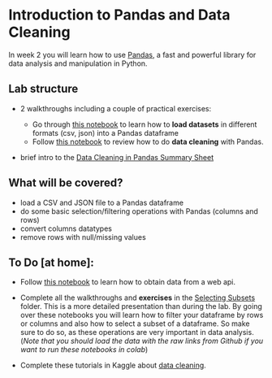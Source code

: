 # Introduction to Pandas and Data Cleaning
In week 2 you will learn how to use [Pandas](https://pandas.pydata.org/), a fast and powerful library for data analysis and manipulation in Python.

## Lab structure
- 2 walkthroughs including a couple of practical exercises:
   - Go through [this notebook](https://colab.research.google.com/github/michalis0/DataMining_and_MachineLearning/blob/master/week2/Basic_Pandas_Load_File.ipynb) to learn how to **load datasets** in different formats (csv, json) into a Pandas dataframe
   - Follow [this notebook](https://colab.research.google.com/github/michalis0/DataMining_and_MachineLearning/blob/master/week2/Data_Cleaning_in_Pandas.ipynb#scrollTo=eqLRUv6UF1jC) to review how to do **data cleaning** with Pandas.
   
- brief intro to the [Data Cleaning in Pandas Summary Sheet](https://github.com/michalis0/DataMining_and_MachineLearning/blob/master/week2/DataCleaning%20in%20Pandas%20Summary.pdf)

## What will be covered?

- load a CSV and JSON file to a Pandas dataframe
- do some basic selection/filtering operations with Pandas (columns and rows)
- convert columns datatypes
- remove rows with null/missing values

## To Do [at home]:

- Follow [this notebook](https://colab.research.google.com/github/michalis0/DataMining_and_MachineLearning/blob/master/week2/Loading_Data_WebAPI.ipynb) to learn how to obtain data from a web api.

- Complete all the walkthroughs and **exercises** in the [Selecting Subsets](https://github.com/michalis0/DataMining_and_MachineLearning/tree/master/week2/Selecting%20Subsets) folder. This is a more detailed presentation than during the lab. By going over these notebooks you will learn how to filter your dataframe by rows or columns and also how to select a subset of a dataframe. So make sure to do so, as these operations are very important in data analysis. (_Note that you should load the data with the raw links from Github if you want to run these notebooks in colab_)

- Complete these tutorials in Kaggle about [data cleaning](https://www.kaggle.com/rtatman/data-cleaning-challenge-handling-missing-values). 



